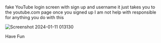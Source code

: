 fake YouTube login screen
with sign up and username 
it just takes you to the youtube.com page once you signed up 
I am not help with responsible for anything you do with this

![Screenshot 2024-01-11 013130](https://github.com/vrzonegames/fakeyoutubelogin/assets/107637825/43fe668c-15a1-4f24-97a7-007bab1e77ae)

Have Fun
